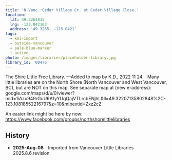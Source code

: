 ```yaml
---
title: 'N.Vanc.:Cedar Village Cr. at Cedar Village Close.'
location:
  lat: 49.3264835
  lng: -123.042103
  address: '49.3265, -123.0421'
tags:
  - kml-import
  - outside-vancouver
  - pale-blue-marker
  - active
photo: /images/libraries/placeholder-library.jpg
library_id: '00476'
---
```

The Shire Little Free Library.
—Added to map by K.D., 2022 11 24.  
Many little libraries are on the North Shore (North Vancouver and West Vancouver, BC),
but are NOT on this map.
See separate map at (new e-address):
google.com/maps/d/u/0/viewer?mid=1iAzu949rGuU6A1yYUqQajVTLrcbENjhL&ll=49.32207135802848%2C-123.10818552216797&z=10&mibextid=Zxz2cZ

An easier link might be here by now:
https://www.facebook.com/groups/northshorelittlelibraries

## History
- **2025-Aug-08** - Imported from Vancouver Little Libraries 2025.8.6.revision
